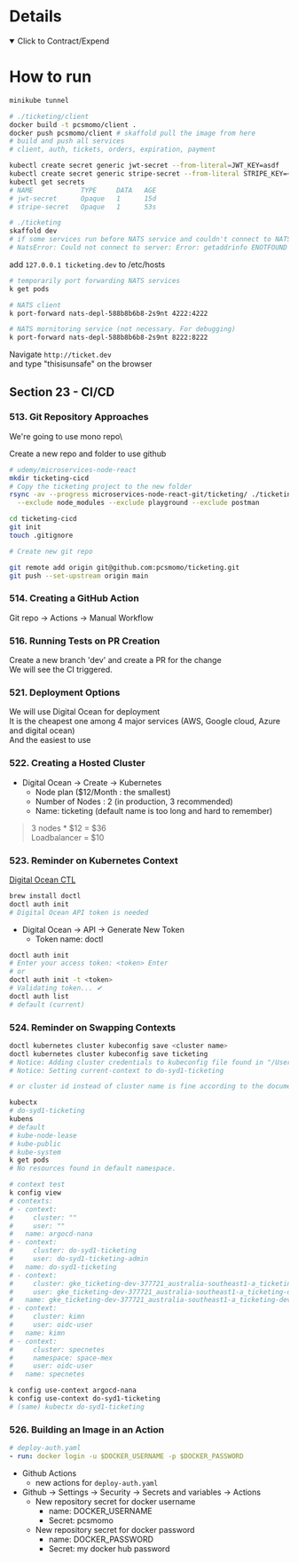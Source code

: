 # Details

<details open> 
  <summary>Click to Contract/Expend</summary>

# How to run

```sh
minikube tunnel

# ./ticketing/client
docker build -t pcsmomo/client .
docker push pcsmomo/client # skaffold pull the image from here
# build and push all services
# client, auth, tickets, orders, expiration, payment

kubectl create secret generic jwt-secret --from-literal=JWT_KEY=asdf
kubectl create secret generic stripe-secret --from-literal STRIPE_KEY=<Secret key>
kubectl get secrets
# NAME            TYPE     DATA   AGE
# jwt-secret      Opaque   1      15d
# stripe-secret   Opaque   1      53s

# ./ticketing
skaffold dev
# if some services run before NATS service and couldn't connect to NATS, delete the pod to restart it.
# NatsError: Could not connect to server: Error: getaddrinfo ENOTFOUND nats-srv
```

add `127.0.0.1 ticketing.dev` to /etc/hosts

```sh
# temporarily port forwarding NATS services
k get pods

# NATS client
k port-forward nats-depl-588b8b6b8-2s9nt 4222:4222

# NATS mornitoring service (not necessary. For debugging)
k port-forward nats-depl-588b8b6b8-2s9nt 8222:8222
```

Navigate `http://ticket.dev`\
and type "thisisunsafe" on the browser

## Section 23 - CI/CD

### 513. Git Repository Approaches

We're going to use mono repo\

Create a new repo and folder to use github

```sh
# udemy/microservices-node-react
mkdir ticketing-cicd
# Copy the ticketing project to the new folder
rsync -av --progress microservices-node-react-git/ticketing/ ./ticketing-cicd/ \
  --exclude node_modules --exclude playground --exclude postman

cd ticketing-cicd
git init
touch .gitignore

# Create new git repo

git remote add origin git@github.com:pcsmomo/ticketing.git
git push --set-upstream origin main
```

### 514. Creating a GitHub Action

Git repo -> Actions -> Manual Workflow

### 516. Running Tests on PR Creation

Create a new branch 'dev' and create a PR for the change\
We will see the CI triggered.

### 521. Deployment Options

We will use Digital Ocean for deployment \
It is the cheapest one among 4 major services (AWS, Google cloud, Azure and digital ocean) \
And the easiest to use

### 522. Creating a Hosted Cluster

- Digital Ocean -> Create -> Kubernetes
  - Node plan ($12/Month : the smallest)
  - Number of Nodes : 2 (in production, 3 recommended)
  - Name: ticketing (default name is too long and hard to remember)

> 3 nodes \* $12 = $36\
> Loadbalancer = $10

### 523. Reminder on Kubernetes Context

[Digital Ocean CTL](https://github.com/digitalocean/doctl)

```sh
brew install doctl
doctl auth init
# Digital Ocean API token is needed
```

- Digital Ocean -> API -> Generate New Token
  - Token name: doctl

```sh
doctl auth init
# Enter your access token: <token> Enter
# or
doctl auth init -t <token>
# Validating token... ✔
doctl auth list
# default (current)
```

### 524. Reminder on Swapping Contexts

```sh
doctl kubernetes cluster kubeconfig save <cluster name>
doctl kubernetes cluster kubeconfig save ticketing
# Notice: Adding cluster credentials to kubeconfig file found in "/Users/noah/.kube/config"
# Notice: Setting current-context to do-syd1-ticketing

# or cluster id instead of cluster name is fine according to the document
```

```sh
kubectx
# do-syd1-ticketing
kubens
# default
# kube-node-lease
# kube-public
# kube-system
k get pods
# No resources found in default namespace.
```

```sh
# context test
k config view
# contexts:
# - context:
#     cluster: ""
#     user: ""
#   name: argocd-nana
# - context:
#     cluster: do-syd1-ticketing
#     user: do-syd1-ticketing-admin
#   name: do-syd1-ticketing
# - context:
#     cluster: gke_ticketing-dev-377721_australia-southeast1-a_ticketing-dev
#     user: gke_ticketing-dev-377721_australia-southeast1-a_ticketing-dev
#   name: gke_ticketing-dev-377721_australia-southeast1-a_ticketing-dev
# - context:
#     cluster: kimn
#     user: oidc-user
#   name: kimn
# - context:
#     cluster: specnetes
#     namespace: space-mex
#     user: oidc-user
#   name: specnetes

k config use-context argocd-nana
k config use-context do-syd1-ticketing
# (same) kubectx do-syd1-ticketing
```

### 526. Building an Image in an Action

```yaml
# deploy-auth.yaml
- run: docker login -u $DOCKER_USERNAME -p $DOCKER_PASSWORD
```

- Github Actions
  - new actions for `deploy-auth.yaml`
- Github -> Settings -> Security -> Secrets and variables -> Actions
  - New repository secret for docker username
    - name: DOCKER_USERNAME
    - Secret: pcsmomo
  - New repository secret for docker password
    - name: DOCKER_PASSWORD
    - Secret: my docker hub password

</details>
